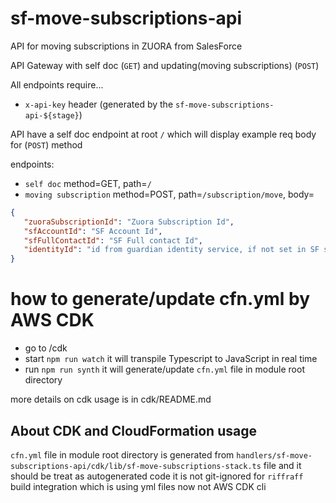 # sf-move-subscriptions-api
API for moving subscriptions in ZUORA from SalesForce

API Gateway
with self doc (`GET`) and updating(moving subscriptions) (`POST`)

All endpoints require...

- `x-api-key` header (generated by the `sf-move-subscriptions-api-${stage}`)

API have a self doc endpoint at root `/` which will display example req body for (`POST`) method

endpoints:

- `self doc` method=GET, path=`/`
- `moving subscription` method=POST, path=`/subscription/move`, body=

```json
{
   "zuoraSubscriptionId": "Zuora Subscription Id",
   "sfAccountId": "SF Account Id",
   "sfFullContactId": "SF Full contact Id",
   "identityId": "id from guardian identity service, if not set in SF send blank value (empty string)"
}
```

# how to generate/update cfn.yml by AWS CDK

- go to /cdk
- start `npm run watch` it will transpile Typescript to JavaScript in real time
- run `npm run synth` it will generate/update `cfn.yml` file in module root directory

more details on cdk usage is in cdk/README.md

## About CDK and CloudFormation usage

`cfn.yml` file in module root directory is generated from `handlers/sf-move-subscriptions-api/cdk/lib/sf-move-subscriptions-stack.ts` file
and it should be treat as autogenerated code
it is not git-ignored for `riffraff` build integration which is using yml files now not AWS CDK cli
